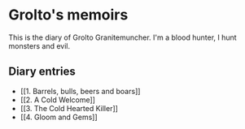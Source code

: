 # Grolto's memoirs

This is the diary of Grolto Granitemuncher. I'm a blood hunter, I hunt monsters and evil.

## Diary entries

- [[1. Barrels, bulls, beers and boars]]
- [[2. A Cold Welcome]]
- [[3. The Cold Hearted Killer]]
- [[4. Gloom and Gems]]